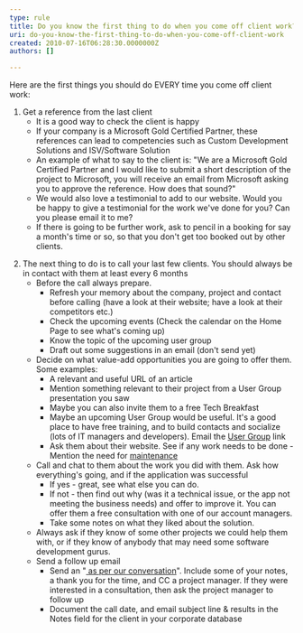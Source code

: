 ```yaml
---
type: rule
title: Do you know the first thing to do when you come off client work?
uri: do-you-know-the-first-thing-to-do-when-you-come-off-client-work
created: 2010-07-16T06:28:30.0000000Z
authors: []

---
```




<span class='intro'> ​Here are the first things you should do EVERY time you come off client work&#58;
<br> </span>


  <ol>
    <li>Get a reference from the last client
    <ul>
        <li>It is a good way to check the client is happy </li>
        <li>If your company is a Microsoft Gold Certified Partner, these references can lead to competencies such as Custom Development Solutions and ISV/Software Solution </li>
        <li>An example of what to say to the client is&#58; &quot;We are a Microsoft Gold Certified Partner and I would like to submit a short description of the project to Microsoft, you will receive an email from Microsoft asking you to approve the reference. How does that sound?&quot; </li>
        <li>We would also love a testimonial to add to our website. Would you be happy to give a testimonial for the work we've done for you? Can you please email it to me?<br></li><li>If there is going to be further work, ask to pencil in a booking for say a month's time or so​, so that you don't get too booked out by other clients.<br></li></ul></li></ol>
<ol start="2">
    <li>The next thing to do is to call your last few clients. You should always be in contact with them at least every 6 months
    <ul>
        <li>Before the call always prepare.
        <ul>
            <li>Refresh your memory about the company, project and contact before calling (have a look at their website; have a look at their competitors etc.) </li>
            <li>Check the upcoming events (Check the calendar on the Home Page to see what's coming up) </li>
            <li>Know the topic of the upcoming user group </li>
            <li>Draft out some suggestions in an email (don't send yet) </li>
        </ul>
        </li>
        <li>Decide on what value-add opportunities you are going to offer them. Some examples&#58;
        <ul>
            <li>A relevant and useful URL of an article </li>
            <li>Mention something relevant to their project from a User Group presentation you saw </li>
            <li>Maybe you can also invite them to a free Tech Breakfast </li>
            <li>Maybe an upcoming User Group would be useful. It's a good place to have free training, and to build contacts and socialize (lots of IT managers and developers). Email the <a href="http&#58;//www.ssw.com.au/ssw/NETUG/Default.aspx">User Group</a> link </li>
            <li>Ask them about their website. See if any work needs to be done - Mention the need for <a href="http&#58;//www.ssw.com.au/ssw/Standards/Rules/RulesToBetterWebsitesTuningAndMaintenance.aspx">maintenance</a> </li>
        </ul>
        </li>
        <li>Call and chat to them about the work you did with them. Ask how everything's going, and if the application was successful
        <ul>
            <li>If yes - great, see what else you can do. </li>
            <li>If not - then find out why (was it a technical issue, or the app not meeting the business needs) and offer to improve it. You can offer them a free consultation with one of our account managers. </li>
            <li>Take some notes on what they liked about the solution. </li>
        </ul>
        </li>
        <li>Always ask if they know of some other projects we could help them with, or if they know of anybody that may need some software development gurus. </li>
        <li>Send a follow up email
        <ul>
            <li>Send an &quot;<a href="/_layouts/15/FIXUPREDIRECT.ASPX?WebId=3dfc0e07-e23a-4cbb-aac2-e778b71166a2&amp;TermSetId=07da3ddf-0924-4cd2-a6d4-a4809ae20160&amp;TermId=0dddad89-e1a1-4ef4-991a-8b600462c2cd"> as per our conversation</a>&quot;. Include some of your notes, a thank you for the time, and CC a project manager. If they were interested in a consultation, then ask the project manager to follow up </li>
            <li>Document the call date, and email subject line &amp; results in the Notes field for the client in your corporate database </li>
        </ul>
        </li>
    </ul>
    </li>
</ol>



